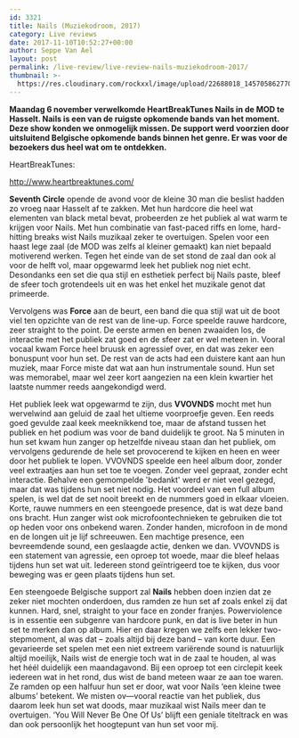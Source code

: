 ```yaml
---
id: 3321
title: Nails (Muziekodroom, 2017)
category: Live reviews
date: 2017-11-10T10:52:27+00:00
author: Seppe Van Ael
layout: post
permalink: /live-review/live-review-nails-muziekodroom-2017/
thumbnail: >-
  https://res.cloudinary.com/rockxxl/image/upload/22688018_1457058627708627_2778917726773393615_n.jpg
---
```

**Maandag 6 november verwelkomde HeartBreakTunes Nails in de MOD te Hasselt. Nails is een van de ruigste opkomende bands van het moment. Deze show konden we onmogelijk missen. De support werd voorzien door uitsluitend Belgische opkomende bands binnen het genre. Er was voor de bezoekers dus heel wat om te ontdekken.**

HeartBreakTunes:

http://www.heartbreaktunes.com/

**Seventh Circle** opende de avond voor de kleine 30 man die beslist hadden zo vroeg naar Hasselt af te zakken. Met hun hardcore die heel wat elementen van black metal bevat, probeerden ze het publiek al wat warm te krijgen voor Nails. Met hun combinatie van fast-paced riffs en lome, hard-hitting breaks wist Nails muzikaal zeker te overtuigen. Spelen voor een haast lege zaal (de MOD was zelfs al kleiner gemaakt) kan niet bepaald motiverend werken. Tegen het einde van de set stond de zaal dan ook al voor de helft vol, maar opgewarmd leek het publiek nog niet echt. Desondanks een set die qua stijl en esthetiek perfect bij Nails paste, bleef de sfeer toch grotendeels uit en was het enkel het muzikale genot dat primeerde.

Vervolgens was **Force** aan de beurt, een band die qua stijl wat uit de boot viel ten opzichte van de rest van de line-up. Force speelde rauwe hardcore, zeer straight to the point. De eerste armen en benen zwaaiden los, de interactie met het publiek zat goed en de sfeer zat er wel meteen in. Vooral vocaal kwam Force heel bruusk en agressief over, en dat was zeker een bonuspunt voor hun set. De rest van de acts had een duistere kant aan hun muziek, maar Force miste dat wat aan hun instrumentale sound. Hun set was memorabel, maar wel zeer kort aangezien na een klein kwartier het laatste nummer reeds aangekondigd werd.

Het publiek leek wat opgewarmd te zijn, dus **VVOVNDS** mocht met hun wervelwind aan geluid de zaal het ultieme voorproefje geven. Een reeds goed gevulde zaal keek meeknikkend toe, maar de afstand tussen het publiek en het podium was voor de band duidelijk te groot. Na 5 minuten in hun set kwam hun zanger op hetzelfde niveau staan dan het publiek, om vervolgens gedurende de hele set provocerend te kijken en heen en weer door het publiek te lopen. VVOVNDS speelde een heel album door, zonder veel extraatjes aan hun set toe te voegen. Zonder veel gepraat, zonder echt interactie. Behalve een gemompelde 'bedankt' werd er niet veel gezegd, maar dat was tijdens hun set niet nodig. Het voordeel van een full album spelen, is wel dat de set nooit breekt en de nummers goed in elkaar vloeien. Korte, rauwe nummers en een steengoede presence, dat is wat deze band ons bracht. Hun zanger wist ook microfoontechnieken te gebruiken die tot op heden voor ons onbekend waren. Zonder handen, microfoon in de mond en de longen uit je lijf schreeuwen. Een machtige presence, een bevreemdende sound, een geslaagde actie, denken we dan. VVOVNDS is een statement van agressie, een oproep tot woede, maar die bleef helaas tijdens hun set wat uit. Iedereen stond geïntrigeerd toe te kijken, dus voor beweging was er geen plaats tijdens hun set.

Een steengoede Belgische support zal **Nails** hebben doen inzien dat ze zeker niet mochten onderdoen, dus ramden ze hun set af zoals enkel zij dat kunnen. Hard, snel, straight to your face en zonder franjes. Powerviolence is in essentie een subgenre van hardcore punk, en dat is live beter in hun set te merken dan op album. Hier en daar kregen we zelfs een lekker two-stepmoment, al was dat – zoals altijd bij deze band – van korte duur. Een gevarieerde set spelen met een niet extreem variërende sound is natuurlijk altijd moeilijk, Nails wist de energie toch wat in de zaal te houden, al was het héél duidelijk een maandagavond. Bij een oproep tot een circlepit keek iedereen wat in het rond, dus wist de band meteen waar ze aan toe waren. Ze ramden op een halfuur hun set er door, wat voor Nails ‘een kleine twee albums’ betekent. We misten ov—vooral reactie van het publiek, dus daarom leek hun set wat doods, maar muzikaal wist Nails meer dan te overtuigen. ‘You Will Never Be One Of Us’ blijft een geniale titeltrack en was dan ook persoonlijk het hoogtepunt van hun set voor mij.